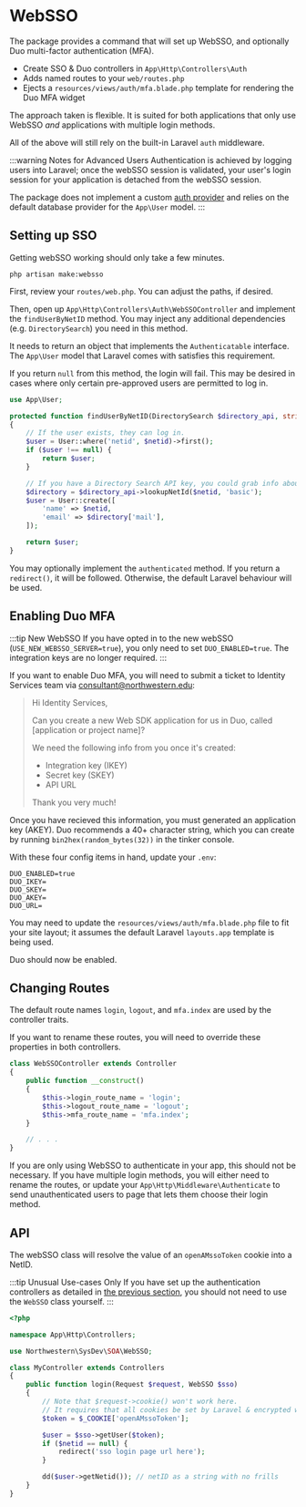 # WebSSO
The package provides a command that will set up WebSSO, and optionally Duo multi-factor authentication (MFA). 

- Create SSO & Duo controllers in `App\Http\Controllers\Auth`
- Adds named routes to your `web/routes.php`
- Ejects a `resources/views/auth/mfa.blade.php` template for rendering the Duo MFA widget

The approach taken is flexible. It is suited for both applications that only use WebSSO *and* applications with multiple login methods.

All of the above will still rely on the built-in Laravel `auth` middleware.

:::warning Notes for Advanced Users
Authentication is achieved by logging users into Laravel; once the webSSO session is validated, your user's login session for your application is detached from the webSSO session.

The package does not implement a custom [auth provider](https://laravel.com/docs/5.8/authentication#adding-custom-user-providers) and relies on the default database provider for the `App\User` model.
:::

## Setting up SSO
Getting webSSO working should only take a few minutes.

```
php artisan make:websso
```

First, review your `routes/web.php`. You can adjust the paths, if desired.

Then, open up `App\Http\Controllers\Auth\WebSSOController` and implement the `findUserByNetID` method. You may inject any additional dependencies (e.g. `DirectorySearch`) you need in this method.

It needs to return an object that implements the `Authenticatable` interface. The `App\User` model that Laravel comes with satisfies this requirement. 

If you return `null` from this method, the login will fail. This may be desired in cases where only certain pre-approved users are permitted to log in.

```php
use App\User;

protected function findUserByNetID(DirectorySearch $directory_api, string $netid): ?Authenticatable
{
    // If the user exists, they can log in.
    $user = User::where('netid', $netid)->first();
    if ($user !== null) {
        return $user;
    }

    // If you have a Directory Search API key, you could grab info about them & create a user.
    $directory = $directory_api->lookupNetId($netid, 'basic');
    $user = User::create([
        'name' => $netid,
        'email' => $directory['mail'],
    ]);

    return $user;
}
```

You may optionally implement the `authenticated` method. If you return a `redirect()`, it will be followed. Otherwise, the default Laravel behaviour will be used.

## Enabling Duo MFA
:::tip New WebSSO
If you have opted in to the new webSSO (`USE_NEW_WEBSSO_SERVER=true`), you only need to set `DUO_ENABLED=true`. The integration keys are no longer required.
:::

If you want to enable Duo MFA, you will need to submit a ticket to Identity Services team via [consultant@northwestern.edu](mailto:consultant@northwestern.edu):

> Hi Identity Services,
>
>Can you create a new Web SDK application for us in Duo, called [application or project name]?
>
>We need the following info from you once it's created:
>
>- Integration key (IKEY)
>- Secret key (SKEY)
>- API URL
> 
>Thank you very much!

Once you have recieved this information, you must generated an application key (AKEY). Duo recommends a 40+ character string, which you can create by running `bin2hex(random_bytes(32))` in the tinker console.

With these four config items in hand, update your `.env`:

```
DUO_ENABLED=true
DUO_IKEY=
DUO_SKEY=
DUO_AKEY=
DUO_URL=
```

You may need to update the `resources/views/auth/mfa.blade.php` file to fit your site layout; it assumes the default Laravel `layouts.app` template is being used.

Duo should now be enabled.

## Changing Routes
The default route names `login`, `logout`, and `mfa.index` are used by the controller traits.

If you want to rename these routes, you will need to override these properties in both controllers.

```php
class WebSSOController extends Controller
{
    public function __construct()
    {
        $this->login_route_name = 'login';
        $this->logout_route_name = 'logout';
        $this->mfa_route_name = 'mfa.index';
    }

    // . . .
}
```

If you are only using WebSSO to authenticate in your app, this should not be necessary. If you have multiple login methods, you will either need to rename the routes, or update your `App\Http\Middleware\Authenticate` to send unauthenticated users to page that lets them choose their login method.

## API
The webSSO class will resolve the value of an `openAMssoToken` cookie into a NetID.

:::tip Unusual Use-cases Only
If you have set up the authentication controllers as detailed in [the previous section](#authentication-flow), you should not need to use the `WebSSO` class yourself.
:::

```php
<?php

namespace App\Http\Controllers;

use Northwestern\SysDev\SOA\WebSSO;

class MyController extends Controllers
{
    public function login(Request $request, WebSSO $sso)
    {
        // Note that $request->cookie() won't work here.
        // It requires that all cookies be set by Laravel & encrypted with the app's key.
        $token = $_COOKIE['openAMssoToken'];

        $user = $sso->getUser($token);
        if ($netid == null) {
            redirect('sso login page url here');
        }

        dd($user->getNetid()); // netID as a string with no frills
    }
}
```